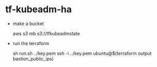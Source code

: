 # tf-kubeadm-ha

* make a bucket

    aws s3 mb s3://tfkubeadmstate

* run the terraform

    sh run.sh ../key.pem
    ssh -i ../key.pem ubuntu@$(terraform output bastion_public_ips)
